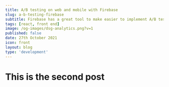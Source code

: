 ```yaml
---
title: A/B testing on web and mobile with Firebase
slug: a-b-testing-firebase
subtitle: Firebase has a great tool to make easier to implement A/B testing on both web and mobile. Here's how.
tags: [react, front end]
image: /og-images/dsg-analytics.png?v=1
published: false
date: 27th October 2021
icon: front
layout: blog
type: 'development'
---
```


# This is the second post

